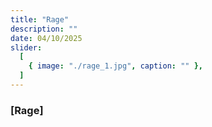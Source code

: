 ```yaml
---
title: "Rage"
description: ""
date: 04/10/2025
slider:
  [
    { image: "./rage_1.jpg", caption: "" },
  ]
---
```



### [Rage]

